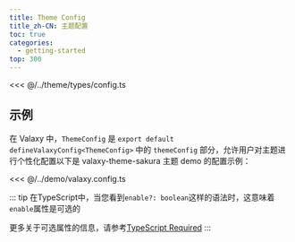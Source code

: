 ```yaml
---
title: Theme Config
title_zh-CN: 主题配置
toc: true
categories:
  - getting-started
top: 300
---
```


<<< @/../theme/types/config.ts

## 示例

在 Valaxy 中，`ThemeConfig` 是 `export default defineValaxyConfig<ThemeConfig>` 中的 `themeConfig` 部分，允许用户对主题进行个性化配置以下是 valaxy-theme-sakura 主题 demo 的配置示例：

<<< @/../demo/valaxy.config.ts

::: tip
在TypeScript中，当您看到`enable?: boolean`这样的语法时，这意味着`enable`属性是可选的

更多关于可选属性的信息，请参考[TypeScript Required](https://www.typescriptlang.org/docs/handbook/utility-types.html#requiredtype)
:::
